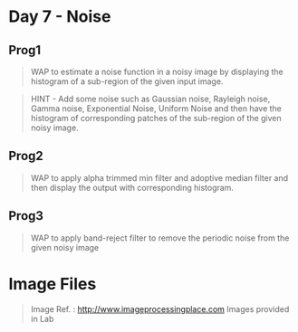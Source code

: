 # Day 7 - Noise

## Prog1
> WAP to estimate a noise function in a noisy image by displaying the histogram of a sub-region of the given input image.

> HINT - Add some noise such as Gaussian noise, Rayleigh noise, Gamma noise, Exponential Noise, Uniform Noise and then have the histogram of corresponding patches of the sub-region of the given noisy image.

## Prog2
> WAP to apply alpha trimmed min filter and adoptive median filter and then display the output with corresponding histogram.

## Prog3
> WAP to apply band-reject filter to remove the periodic noise from the given noisy image

# Image Files

> Image Ref. : http://www.imageprocessingplace.com
> Images provided in Lab